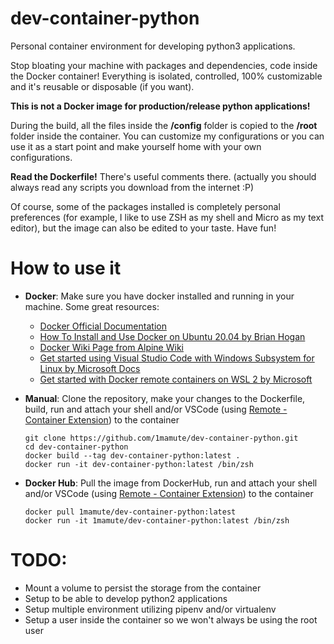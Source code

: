 # dev-container-python

Personal container environment for developing python3 applications.

Stop bloating your machine with packages and dependencies, code inside the Docker container! Everything is isolated, controlled, 100% customizable and it's reusable or disposable (if you want).

**This is not a Docker image for production/release python applications!**

During the build, all the files inside the **/config** folder is copied to the **/root** folder inside the container. You can customize my configurations or you can use it as a start point and
make yourself home with your own configurations.

**Read the Dockerfile!** There's useful comments there. (actually you should always read any scripts you download from the internet :P)

Of course, some of the packages installed is completely personal preferences (for example, I like to use ZSH as my shell and Micro as my text editor), but the image can also be edited to your taste. Have fun!

# How to use it

* **Docker**:
  Make sure you have docker installed and running in your machine.
  Some great resources:
  - [Docker Official Documentation](https://docs.docker.com/get-started/)
  - [How To Install and Use Docker on Ubuntu 20.04 by Brian Hogan](https://www.digitalocean.com/community/tutorials/how-to-install-and-use-docker-on-ubuntu-20-04)
  - [Docker Wiki Page from Alpine Wiki](https://wiki.alpinelinux.org/wiki/Docker)
  - [Get started using Visual Studio Code with Windows Subsystem for Linux by Microsoft Docs](https://docs.microsoft.com/pt-br/windows/wsl/tutorials/wsl-vscode)
  - [Get started with Docker remote containers on WSL 2 by Microsoft](https://docs.microsoft.com/pt-br/windows/wsl/tutorials/wsl-containers)

* **Manual**:
  Clone the repository, make your changes to the Dockerfile, build, run and attach your shell and/or VSCode (using [Remote - Container Extension](https://marketplace.visualstudio.com/items?itemName=ms-vscode-remote.remote-containers)) to the container

  ```
  git clone https://github.com/1mamute/dev-container-python.git
  cd dev-container-python
  docker build --tag dev-container-python:latest .
  docker run -it dev-container-python:latest /bin/zsh
  ```

* **Docker Hub**:
  Pull the image from DockerHub, run and attach your shell and/or VSCode (using [Remote - Container Extension](https://marketplace.visualstudio.com/items?itemName=ms-vscode-remote.remote-containers)) to the container
  ```
  docker pull 1mamute/dev-container-python:latest
  docker run -it 1mamute/dev-container-python:latest /bin/zsh
  ```

# TODO:

- Mount a volume to persist the storage from the container
- Setup to be able to develop python2 applications
- Setup multiple environment utilizing pipenv and/or virtualenv
- Setup a user inside the container so we won't always be using the root user
